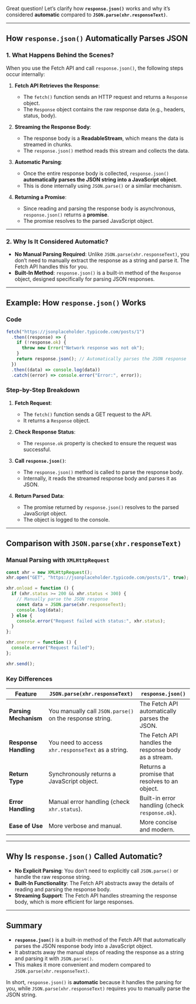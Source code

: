 Great question! Let’s clarify how **`response.json()`** works and why it’s considered **automatic** compared to **`JSON.parse(xhr.responseText)`**.

---

## **How `response.json()` Automatically Parses JSON**

### **1. What Happens Behind the Scenes?**

When you use the Fetch API and call `response.json()`, the following steps occur internally:

1. **Fetch API Retrieves the Response**:

   - The `fetch()` function sends an HTTP request and returns a `Response` object.
   - The `Response` object contains the raw response data (e.g., headers, status, body).

2. **Streaming the Response Body**:

   - The response body is a **ReadableStream**, which means the data is streamed in chunks.
   - The `response.json()` method reads this stream and collects the data.

3. **Automatic Parsing**:

   - Once the entire response body is collected, `response.json()` **automatically parses the JSON string into a JavaScript object**.
   - This is done internally using `JSON.parse()` or a similar mechanism.

4. **Returning a Promise**:
   - Since reading and parsing the response body is asynchronous, `response.json()` returns a **promise**.
   - The promise resolves to the parsed JavaScript object.

---

### **2. Why Is It Considered Automatic?**

- **No Manual Parsing Required**: Unlike `JSON.parse(xhr.responseText)`, you don’t need to manually extract the response as a string and parse it. The Fetch API handles this for you.
- **Built-In Method**: `response.json()` is a built-in method of the `Response` object, designed specifically for parsing JSON responses.

---

## **Example: How `response.json()` Works**

### **Code**

```javascript
fetch("https://jsonplaceholder.typicode.com/posts/1")
  .then((response) => {
    if (!response.ok) {
      throw new Error("Network response was not ok");
    }
    return response.json(); // Automatically parses the JSON response
  })
  .then((data) => console.log(data))
  .catch((error) => console.error("Error:", error));
```

### **Step-by-Step Breakdown**

1. **Fetch Request**:

   - The `fetch()` function sends a GET request to the API.
   - It returns a `Response` object.

2. **Check Response Status**:

   - The `response.ok` property is checked to ensure the request was successful.

3. **Call `response.json()`**:

   - The `response.json()` method is called to parse the response body.
   - Internally, it reads the streamed response body and parses it as JSON.

4. **Return Parsed Data**:
   - The promise returned by `response.json()` resolves to the parsed JavaScript object.
   - The object is logged to the console.

---

## **Comparison with `JSON.parse(xhr.responseText)`**

### **Manual Parsing with `XMLHttpRequest`**

```javascript
const xhr = new XMLHttpRequest();
xhr.open("GET", "https://jsonplaceholder.typicode.com/posts/1", true);

xhr.onload = function () {
  if (xhr.status >= 200 && xhr.status < 300) {
    // Manually parse the JSON response
    const data = JSON.parse(xhr.responseText);
    console.log(data);
  } else {
    console.error("Request failed with status:", xhr.status);
  }
};

xhr.onerror = function () {
  console.error("Request failed");
};

xhr.send();
```

### **Key Differences**

| Feature               | `JSON.parse(xhr.responseText)`                           | `response.json()`                                    |
| --------------------- | -------------------------------------------------------- | ---------------------------------------------------- |
| **Parsing Mechanism** | You manually call `JSON.parse()` on the response string. | The Fetch API automatically parses the JSON.         |
| **Response Handling** | You need to access `xhr.responseText` as a string.       | The Fetch API handles the response body as a stream. |
| **Return Type**       | Synchronously returns a JavaScript object.               | Returns a promise that resolves to an object.        |
| **Error Handling**    | Manual error handling (check `xhr.status`).              | Built-in error handling (check `response.ok`).       |
| **Ease of Use**       | More verbose and manual.                                 | More concise and modern.                             |

---

## **Why Is `response.json()` Called Automatic?**

- **No Explicit Parsing**: You don’t need to explicitly call `JSON.parse()` or handle the raw response string.
- **Built-In Functionality**: The Fetch API abstracts away the details of reading and parsing the response body.
- **Streaming Support**: The Fetch API handles streaming the response body, which is more efficient for large responses.

---

## **Summary**

- **`response.json()`** is a built-in method of the Fetch API that automatically parses the JSON response body into a JavaScript object.
- It abstracts away the manual steps of reading the response as a string and parsing it with `JSON.parse()`.
- This makes it more convenient and modern compared to `JSON.parse(xhr.responseText)`.

In short, `response.json()` is **automatic** because it handles the parsing for you, while `JSON.parse(xhr.responseText)` requires you to manually parse the JSON string.
